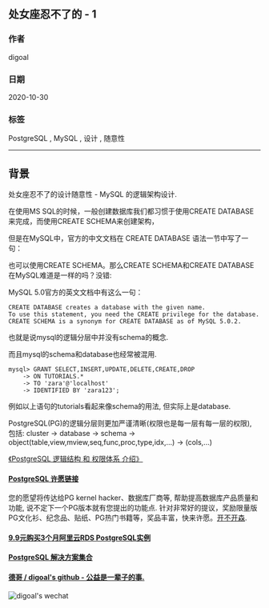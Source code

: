 ## 处女座忍不了的 - 1    
    
### 作者    
digoal    
    
### 日期    
2020-10-30    
    
### 标签    
PostgreSQL , MySQL , 设计 , 随意性      
    
----    
    
## 背景    
处女座忍不了的设计随意性 - MySQL 的逻辑架构设计.       
    
在使用MS SQL的时候，一般创建数据库我们都习惯于使用CREATE DATABASE 来完成，而使用CREATE SCHEMA来创建架构，    
    
但是在MySQL中，官方的中文文档在 CREATE DATABASE 语法一节中写了一句：    
    
也可以使用CREATE SCHEMA。那么CREATE SCHEMA和CREATE DATABASE在MySQL难道是一样的吗？没错:      
    
MySQL 5.0官方的英文文档中有这么一句：    
    
```    
CREATE DATABASE creates a database with the given name.    
To use this statement, you need the CREATE privilege for the database.    
CREATE SCHEMA is a synonym for CREATE DATABASE as of MySQL 5.0.2.    
```    
    
也就是说mysql的逻辑分层中并没有schema的概念.     
    
而且mysql的schema和database也经常被混用.     
    
```    
mysql> GRANT SELECT,INSERT,UPDATE,DELETE,CREATE,DROP    
    -> ON TUTORIALS.*    
    -> TO 'zara'@'localhost'    
    -> IDENTIFIED BY 'zara123';    
```    
    
例如以上语句的tutorials看起来像schema的用法, 但实际上是database.          
    
PostgreSQL(PG)的逻辑分层则更加严谨清晰(权限也是每一层有每一层的权限), 包括: cluster -> database -> schema -> object(table,view,mview,seq,func,proc,type,idx,...) -> (cols,...)    
      
[《PostgreSQL 逻辑结构 和 权限体系 介绍》](../201605/20160510_01.md)   
    
  
#### [PostgreSQL 许愿链接](https://github.com/digoal/blog/issues/76 "269ac3d1c492e938c0191101c7238216")
您的愿望将传达给PG kernel hacker、数据库厂商等, 帮助提高数据库产品质量和功能, 说不定下一个PG版本就有您提出的功能点. 针对非常好的提议，奖励限量版PG文化衫、纪念品、贴纸、PG热门书籍等，奖品丰富，快来许愿。[开不开森](https://github.com/digoal/blog/issues/76 "269ac3d1c492e938c0191101c7238216").  
  
  
#### [9.9元购买3个月阿里云RDS PostgreSQL实例](https://www.aliyun.com/database/postgresqlactivity "57258f76c37864c6e6d23383d05714ea")
  
  
#### [PostgreSQL 解决方案集合](https://yq.aliyun.com/topic/118 "40cff096e9ed7122c512b35d8561d9c8")
  
  
#### [德哥 / digoal's github - 公益是一辈子的事.](https://github.com/digoal/blog/blob/master/README.md "22709685feb7cab07d30f30387f0a9ae")
  
  
![digoal's wechat](../pic/digoal_weixin.jpg "f7ad92eeba24523fd47a6e1a0e691b59")
  
